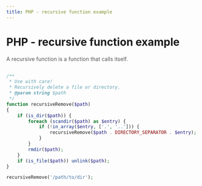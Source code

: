 ```yaml
---
title: PHP - recursive function example
---
```


<h1 class="header">PHP - recursive function example</h1>

<div style="color:#555;margin-bottom:30px;">
    A recursive function is a function that calls itself.
</div>

```php
/**
 * Use with care!
 * Recursively delete a file or directory.
 * @param string $path
 */
function recursiveRemove($path)
{
    if (is_dir($path)) {
        foreach (scandir($path) as $entry) {
            if (!in_array($entry, ['.', '..'])) {
                recursiveRemove($path . DIRECTORY_SEPARATOR . $entry); // calls itself
            }
        }
        rmdir($path);
    }
    if (is_file($path)) unlink($path);
}

recursiveRemove('/path/to/dir');
```
